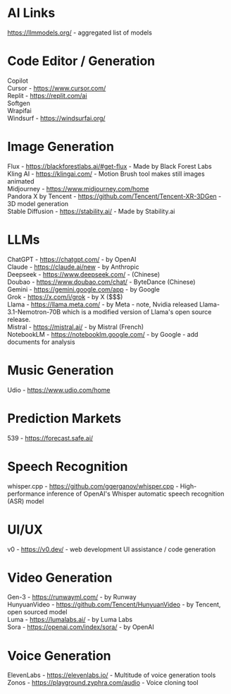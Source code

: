 # AI Links

https://llmmodels.org/ - aggregated list of models

# Code Editor / Generation

Copilot<br />
Cursor - https://www.cursor.com/<br />
Replit - https://replit.com/ai<br />
Softgen<br />
Wrapifai<br />
Windsurf - https://windsurfai.org/<br />

# Image Generation

Flux - https://blackforestlabs.ai/#get-flux - Made by Black Forest Labs<br />
Kling AI - https://klingai.com/ - Motion Brush tool makes still images animated<br />
Midjourney - https://www.midjourney.com/home<br />
Pandora X by Tencent - https://github.com/Tencent/Tencent-XR-3DGen - 3D model generation<br />
Stable Diffusion - https://stability.ai/ - Made by Stability.ai<br />

# LLMs

ChatGPT - https://chatgpt.com/ - by OpenAI<br />
Claude - https://claude.ai/new - by Anthropic<br />
Deepseek - https://www.deepseek.com/ - (Chinese)<br />
Doubao - https://www.doubao.com/chat/ - ByteDance (Chinese)<br />
Gemini - https://gemini.google.com/app - by Google<br />
Grok - https://x.com/i/grok - by X ($$$)<br />
Llama - https://llama.meta.com/ - by Meta - note, Nvidia released Llama-3.1-Nemotron-70B which is a modified version of Llama's open source release.<br />
Mistral - https://mistral.ai/ - by Mistral (French)<br />
NotebookLM - https://notebooklm.google.com/ - by Google - add documents for analysis<br />

# Music Generation

Udio - https://www.udio.com/home<br />

# Prediction Markets

539 - https://forecast.safe.ai/<br />

# Speech Recognition

whisper.cpp - https://github.com/ggerganov/whisper.cpp - High-performance inference of OpenAI's Whisper automatic speech recognition (ASR) model<br />

# UI/UX

v0 - https://v0.dev/ - web development UI assistance / code generation

# Video Generation

Gen-3 - https://runwayml.com/ - by Runway<br />
HunyuanVideo - https://github.com/Tencent/HunyuanVideo - by Tencent, open sourced model<br />
Luma - https://lumalabs.ai/ - by Luma Labs<br />
Sora - https://openai.com/index/sora/ - by OpenAI<br />

# Voice Generation

ElevenLabs - https://elevenlabs.io/ - Multitude of voice generation tools<br />
Zonos - https://playground.zyphra.com/audio - Voice cloning tool<br />
